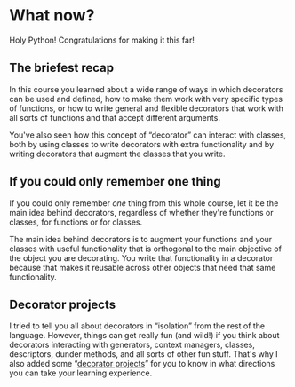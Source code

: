 # What now?

Holy Python!
Congratulations for making it this far!

## The briefest recap

In this course you learned about a wide range of ways in which decorators can be used and defined, how to make them work with very specific types of functions, or how to write general and flexible decorators that work with all sorts of functions and that accept different arguments.

You've also seen how this concept of “decorator” can interact with classes, both by using classes to write decorators with extra functionality and by writing decorators that augment the classes that you write.

## If you could only remember one thing

If you could only remember _one_ thing from this whole course, let it be the main idea behind decorators, regardless of whether they're functions or classes, for functions or for classes.

The main idea behind decorators is to augment your functions and your classes with useful functionality that is orthogonal to the main objective of the object you are decorating.
You write that functionality in a decorator because that makes it reusable across other objects that need that same functionality.

## Decorator projects

I tried to tell you all about decorators in “isolation” from the rest of the language.
However, things can get really fun (and wild!) if you think about decorators interacting with generators, context managers, classes, descriptors, dunder methods, and all sorts of other fun stuff.
That's why I also added some “[decorator projects](../decorator-projects/index.md)” for you to know in what directions you can take your learning experience.
